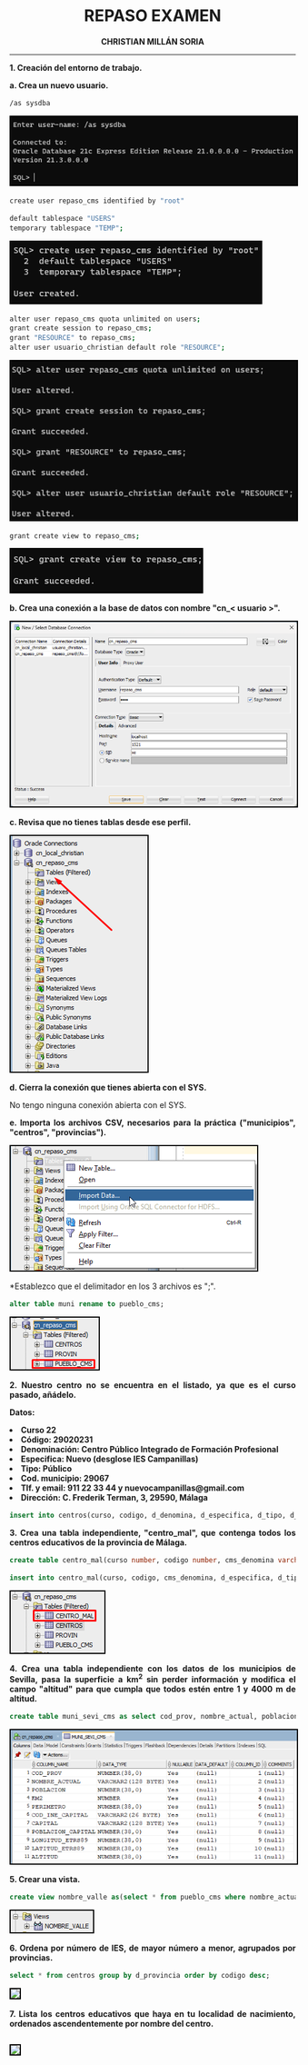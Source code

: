 <style>
  h1, h4{
    text-align: center;
    font-weight: bold;
    border: none;
    margin-bottom: 0px;
  }

  p{
    text-align: justify;
  }

  img{
    border: 2px solid black;
  }

  #ex{
    border: none;
  }
</style>

<h1>REPASO EXAMEN</h1>

<h4>CHRISTIAN MILLÁN SORIA</h4>

<hr>

<p><b>1. Creación del entorno de trabajo.</b></p>

<p><b>a. Crea un nuevo usuario.</b></p>

```bash
/as sysdba
```

<img src="img/1.png">

```bash
create user repaso_cms identified by "root"
```

```bash
default tablespace "USERS"
temporary tablespace "TEMP";
```

<img src="img/2.png">

```bash
alter user repaso_cms quota unlimited on users;
grant create session to repaso_cms;
grant "RESOURCE" to repaso_cms;
alter user usuario_christian default role "RESOURCE";
```

<img src="img/3.png">

```bash
grant create view to repaso_cms;
```

<img src="img/4.png">

<p><b>b. Crea una conexión a la base de datos con nombre "cn_< usuario >".</b></p>

<img src="img/5.png">

<p><b>c. Revisa que no tienes tablas desde ese perfil.</b></p>

<img src="img/6.png">

<p><b>d. Cierra la conexión que tienes abierta con el SYS.</b></p>

<p>No tengo ninguna conexión abierta con el SYS.</p>

<p><b>e. Importa los archivos CSV, necesarios para la práctica ("municipios", "centros", "provincias").</b></p>

<img src="img/7.png">

<p>*Establezco que el delimitador en los 3 archivos es ";".</p>

```sql
alter table muni rename to pueblo_cms;
```

<img src="img/8.png">

<p><b>2. Nuestro centro no se encuentra en el listado, ya que es el curso pasado, añádelo.</b></p>

<p><b>Datos:</b></p>

<li><b>Curso 22</b></li>

<li><b>Código: 29020231</b></li>

<li><b>Denominación: Centro Público Integrado de Formación Profesional</b></li>

<li><b>Especifica: Nuevo (desglose IES Campanillas)</b></li>

<li><b>Tipo: Público</b></li>

<li><b>Cod. municipio: 29067</b></li>

<li><b>Tlf. y email: 911 22 33 44 y nuevocampanillas@gmail.com</b></li>

<li><b>Dirección: C. Frederik Terman, 3, 29590, Málaga</b></li>

```sql
insert into centros(curso, codigo, d_denomina, d_especifica, d_tipo, d_domicilio, d_localidad, cod_municipio, d_municipio, d_provincia, c_postal, n_telefono, correo_e) values(22, 29020231, 'Centro Público Integrado de Formación Profesional', 'Nuevo (desglose IES Campanillas)', 'Público', 'C. Frederik Terman, 3, 29590, Málaga', 'Málaga', 29067, 'Campanillas', 'Málaga', 29590, 911223344, 'nuevocampanillas@gmail.com');
```

<p><b>3. Crea una tabla independiente, "centro_mal", que contenga todos los centros educativos de la provincia de Málaga.</b></p>

```sql
create table centro_mal(curso number, codigo number, cms_denomina varchar(60), d_especifica varchar(60), d_tipo varchar(60), d_domicilio varchar(60), d_localidad varchar(60), cod_municipio number, d_municipio varchar(60), d_provincia varchar(60), c_postal number, n_telefono number, correo_e varchar(60), primary key(codigo));
```

```sql
insert into centro_mal(curso, codigo, cms_denomina, d_especifica, d_tipo, d_domicilio, d_localidad, cod_municipio, d_municipio, d_provincia, c_postal, n_telefono, correo_e) select centros.* from centros where d_provincia="málaga";
```

<img src="img/9.png">

<p><b>4. Crea una tabla independiente con los datos de los municipios de Sevilla, pasa la superficie a km<sup>2</sup> sin perder información y modifica el campo "altitud" para que cumpla que todos estén entre 1 y 4000 m de altitud.</b></p>

```sql
create table muni_sevi_cms as select cod_prov, nombre_actual, poblacion, superficie/100 as km2, perimetro, cod_ine_capital, capital, poblacion_capital, longitud_etrs89, latitud_etrs89, altitud from pueblo_cms where pueblo_cms.cod_prov=41;
```

<img src="img/10.png">

<p><b>5. Crear una vista.</b></p>

```sql
create view nombre_valle as(select * from pueblo_cms where nombre_actual like '%valle%');
```

<img src="img/11.png">

<p><b>6. Ordena por número de IES, de mayor número a menor, agrupados por provincias.</b></p>

```sql
select * from centros group by d_provincia order by codigo desc;
```

<img src="img/12.png">

<p><b>7. Lista los centros educativos que haya en tu localidad de nacimiento, ordenados ascendentemente por nombre del centro.</b></p>

```sql

```

<img src="img/13.png">